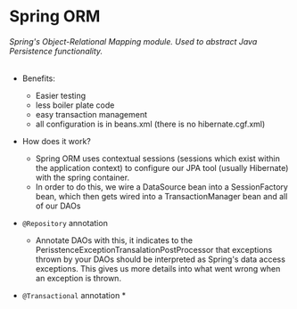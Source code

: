 # Spring ORM
###### Spring's Object-Relational Mapping module. Used to abstract Java Persistence functionality. 

* Benefits:
	* Easier testing
	* less boiler plate code
	* easy transaction management 
	* all configuration is in beans.xml (there is no hibernate.cgf.xml)
* How does it work?
	* Spring ORM uses contextual sessions (sessions which exist within the application context) to configure our JPA tool (usually Hibernate) with the spring container. 
	* In order to do this, we wire a DataSource bean into a SessionFactory bean, which then gets wired into a TransactionManager bean and all of our DAOs

* `@Repository` annotation
	* Annotate DAOs with this, it indicates to the PerisstenceExceptionTransalationPostProcessor that exceptions thrown by your DAOs should be interpreted as Spring's data access exceptions. This gives us more details into what went wrong when an exception is thrown. 
* `@Transactional` annotation 
	* 
